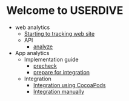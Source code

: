 # Welcome to USERDIVE

- web analytics
    - [Starting to tracking web site](./web/devguide/javascript/index.md)
    - API
        - [analyze](./web/devguide/javascript/api/analyze.md)
- App analytics
    - Implementation guide
        - [precheck](./apps/devguide/precheck.md)
        - [prepare for integration](./apps/devguide/prepare.md)
    - Integration
        - [Integration using CocoaPods](./apps/devguide/integration.md)
        - [Integration manually](./apps/devguide/integration_manual.md)